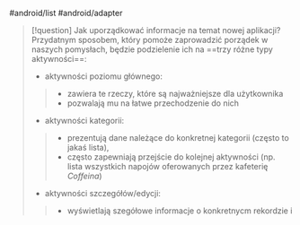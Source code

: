 #android/list #android/adapter 

>[!question] Jak uporządkować informacje na temat nowej aplikacji?
>Przydatnym sposobem, który pomoże zaprowadzić porządek w naszych pomysłach, będzie podzielenie ich na ==trzy różne typy aktywności==:
>-  aktywności poziomu głównego:
>> - zawiera te rzeczy, które są najważniejsze dla użytkownika 
>> - pozwalają mu na łatwe przechodzenie do nich
>- aktywności kategorii:
>> - prezentują dane należące do konkretnej kategorii (często to jakaś lista),
>> - często zapewniają przejście do kolejnej aktywności (np. lista wszystkich napojów oferowanych przez kafeterię *Coffeina*)
>- aktywności szczegółów/edycji:
>> - wyświetlają szegółowe informacje o konkretnycm rekordzie i































